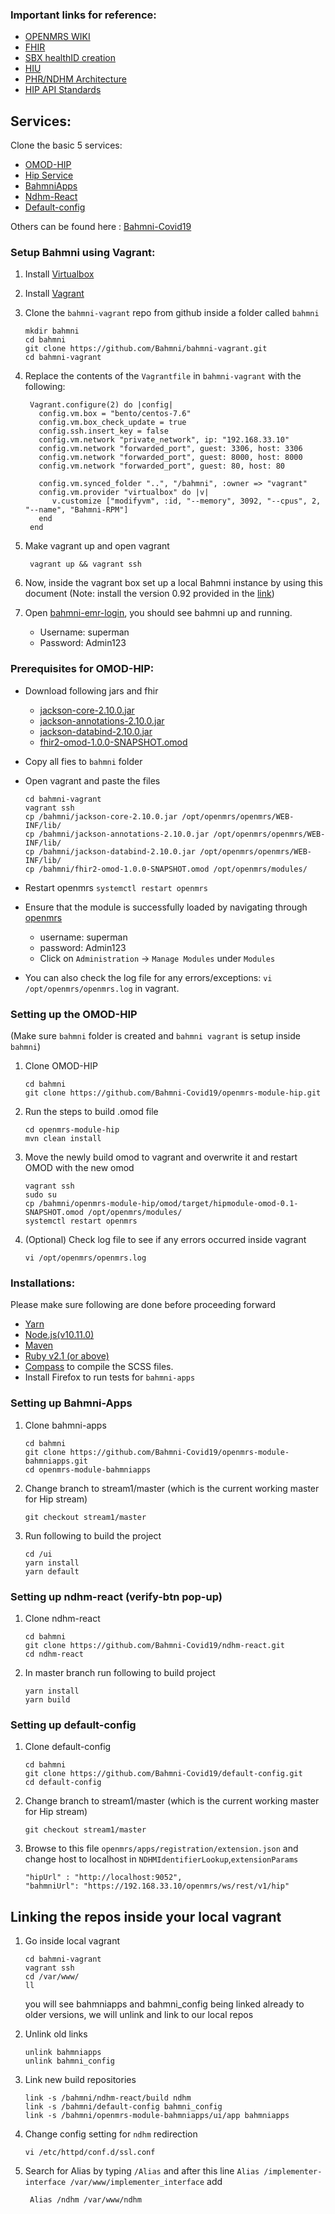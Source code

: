 ### Important links for reference:
- [OPENMRS WIKI](https://wiki.openmrs.org/)
- [FHIR](https://hl7.org/FHIR/documentation.html)
- [SBX healthID creation](https://healthidsbx.ndhm.gov.in/)
- [HIU](https://dev.ndhm.gov.in/hiu#/)
- [PHR/NDHM Architecture](https://sandbox.ndhm.gov.in/docs/building_blocks)
- [HIP API Standards](https://sandbox.ndhm.gov.in/swagger/ndhm-hip.yaml)


## Services:
Clone the basic 5 services:
- [OMOD-HIP](https://github.com/Bahmni-Covid19/openmrs-module-hip.git)
- [Hip Service](https://github.com/Bahmni-Covid19/hip-service)
- [BahmniApps](https://github.com/Bahmni-Covid19/openmrs-module-bahmniapps)
- [Ndhm-React](https://github.com/Bahmni-Covid19/ndhm-react)
- [Default-config](https://github.com/Bahmni-Covid19/default-config)

Others can be found here : [Bahmni-Covid19](https://github.com/Bahmni-Covid19/)

### Setup Bahmni using Vagrant:

1. Install [Virtualbox](https://www.virtualbox.org/wiki/Downloads)
2. Install [Vagrant](https://www.vagrantup.com/downloads.html) 
3. Clone the `bahmni-vagrant` repo from github inside a folder called `bahmni`

   ```
   mkdir bahmni
   cd bahmni
   git clone https://github.com/Bahmni/bahmni-vagrant.git
   cd bahmni-vagrant
   ```

4. Replace the contents of the `Vagrantfile` in `bahmni-vagrant` with the following:
    
   ```
    Vagrant.configure(2) do |config|
      config.vm.box = "bento/centos-7.6"
      config.vm.box_check_update = true
      config.ssh.insert_key = false
      config.vm.network "private_network", ip: "192.168.33.10"
      config.vm.network "forwarded_port", guest: 3306, host: 3306
      config.vm.network "forwarded_port", guest: 8000, host: 8000
      config.vm.network "forwarded_port", guest: 80, host: 80
    
      config.vm.synced_folder "..", "/bahmni", :owner => "vagrant"
      config.vm.provider "virtualbox" do |v|
         v.customize ["modifyvm", :id, "--memory", 3092, "--cpus", 2, "--name", "Bahmni-RPM"]
      end
    end
   ```
   
5. Make vagrant up and open vagrant
    
   ```
    vagrant up && vagrant ssh
   ```

6. Now, inside the vagrant box set up a local Bahmni instance by using this document
(Note: install the version 0.92 provided in the [link](https://bahmni.atlassian.net/wiki/spaces/BAH/pages/33128505/Install+Bahmni+on+CentOS))

7. Open [bahmni-emr-login](https://192.168.33.10/bahmni/home/index.html#/login), you should see bahmni up and running.  
    - Username: superman
    - Password: Admin123

### Prerequisites for OMOD-HIP:
   
- Download following jars and fhir
    - [jackson-core-2.10.0.jar](https://repo1.maven.org/maven2/com/fasterxml/jackson/core/jackson-core/2.10.0/jackson-core-2.10.0.jar)
    - [jackson-annotations-2.10.0.jar](https://repo1.maven.org/maven2/com/fasterxml/jackson/core/jackson-annotations/2.10.0/jackson-annotations-2.10.0.jar)
    - [jackson-databind-2.10.0.jar](https://repo1.maven.org/maven2/com/fasterxml/jackson/core/jackson-databind/2.10.0/jackson-databind-2.10.0.jar)
    - [fhir2-omod-1.0.0-SNAPSHOT.omod](https://drive.google.com/drive/folders/180cdYOWqBU5vffZnzdRy5PsyEPvn3Ti5)
- Copy all fies to `bahmni` folder
- Open vagrant and paste the files 

  ```
  cd bahmni-vagrant
  vagrant ssh
  cp /bahmni/jackson-core-2.10.0.jar /opt/openmrs/openmrs/WEB-INF/lib/
  cp /bahmni/jackson-annotations-2.10.0.jar /opt/openmrs/openmrs/WEB-INF/lib/
  cp /bahmni/jackson-databind-2.10.0.jar /opt/openmrs/openmrs/WEB-INF/lib/
  cp /bahmni/fhir2-omod-1.0.0-SNAPSHOT.omod /opt/openmrs/modules/
  ```  
- Restart openmrs `systemctl restart openmrs`

- Ensure that the module is successfully loaded by navigating through [openmrs](http://192.168.33.10/openmrs)
    - username: superman
    - password: Admin123
    - Click on `Administration` -> `Manage Modules` under `Modules` 
- You can also check the log file for any errors/exceptions: `vi /opt/openmrs/openmrs.log`
 in vagrant. 
 
### Setting up the OMOD-HIP

(Make sure `bahmni` folder is created and `bahmni vagrant` is setup inside `bahmni`)
1. Clone OMOD-HIP

    ```
    cd bahmni
    git clone https://github.com/Bahmni-Covid19/openmrs-module-hip.git
   ```

2. Run the steps to build .omod file

    ```
    cd openmrs-module-hip
    mvn clean install
    ```

3. Move the newly build omod to vagrant and overwrite  it and restart OMOD with the new omod

    ```
    vagrant ssh
    sudo su
    cp /bahmni/openmrs-module-hip/omod/target/hipmodule-omod-0.1-SNAPSHOT.omod /opt/openmrs/modules/
    systemctl restart openmrs
    ```

4. (Optional) Check log file to see if any errors occurred inside vagrant

    ```
    vi /opt/openmrs/openmrs.log

    ```
### Installations:

Please make sure following are done before proceeding forward
- [Yarn](https://classic.yarnpkg.com/en/)
- [Node.js(v10.11.0)](https://classic.yarnpkg.com/en/)
- [Maven](https://maven.apache.org/)
- [Ruby v2.1 (or above)](https://www.ruby-lang.org/en/documentation/installation/)
- [Compass](http://compass-style.org/install/) to compile the SCSS files.
- Install Firefox to run tests for `bahmni-apps`

### Setting up Bahmni-Apps

1. Clone bahmni-apps
    
   ```
   cd bahmni
   git clone https://github.com/Bahmni-Covid19/openmrs-module-bahmniapps.git
   cd openmrs-module-bahmniapps
    ```
   
2. Change branch to stream1/master (which is the current working master for Hip stream)
   
    ```
    git checkout stream1/master
    ```
   
3. Run following to build the project 
    ```
   cd /ui
   yarn install
   yarn default
    ```
### Setting up ndhm-react (verify-btn pop-up)

1. Clone ndhm-react
    
   ```
   cd bahmni
   git clone https://github.com/Bahmni-Covid19/ndhm-react.git
   cd ndhm-react
    ```

2. In master branch run following to build project 

    ```
    yarn install
    yarn build
    ```

### Setting up default-config

1. Clone default-config
    
   ```
   cd bahmni
   git clone https://github.com/Bahmni-Covid19/default-config.git
   cd default-config
    ```
2. Change branch to stream1/master (which is the current working master for Hip stream)
   
    ```
    git checkout stream1/master
    ```
3. Browse to this file `openmrs/apps/registration/extension.json` and change host to localhost in `NDHMIdentifierLookup`,`extensionParams`

    ```
    "hipUrl" : "http://localhost:9052",
    "bahmniUrl": "https://192.168.33.10/openmrs/ws/rest/v1/hip"
    ```

## Linking the repos inside your local vagrant

1. Go inside local vagrant
 
    ```
   cd bahmni-vagrant
   vagrant ssh
   cd /var/www/
   ll
    ```
   you will see bahmniapps and bahmni_config being linked already to older versions, we will unlink and link to our local repos
2. Unlink old links

    ```
   unlink bahmniapps
   unlink bahmni_config
    ```
     
3. Link new build repositories
    
    ```
   link -s /bahmni/ndhm-react/build ndhm
   link -s /bahmni/default-config bahmni_config
   link -s /bahmni/openmrs-module-bahmniapps/ui/app bahmniapps 
   ```

4. Change config setting for `ndhm` redirection

    ```
   vi /etc/httpd/conf.d/ssl.conf
    ```
   
5. Search for Alias by typing `/Alias` and after this line `Alias /implementer-interface /var/www/implementer_interface` add 
    
   ```
    Alias /ndhm /var/www/ndhm
    ```
